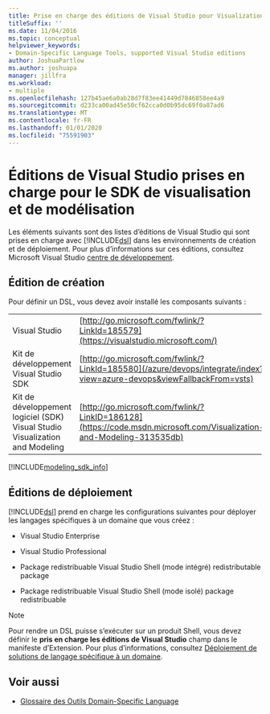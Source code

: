 ```yaml
---
title: Prise en charge des éditions de Visual Studio pour Visualization and Modeling SDK
titleSuffix: ''
ms.date: 11/04/2016
ms.topic: conceptual
helpviewer_keywords:
- Domain-Specific Language Tools, supported Visual Studio editions
author: JoshuaPartlow
ms.author: joshuapa
manager: jillfra
ms.workload:
- multiple
ms.openlocfilehash: 127b45ae6a0ab28d7f83ee41449d7846858ee4a9
ms.sourcegitcommit: d233ca00ad45e50cf62cca0d0b95dc69f0a87ad6
ms.translationtype: MT
ms.contentlocale: fr-FR
ms.lasthandoff: 01/01/2020
ms.locfileid: "75591903"
---
```

# <a name="supported-visual-studio-editions-for-visualization--modeling-sdk"></a>Éditions de Visual Studio prises en charge pour le SDK de visualisation et de modélisation

Les éléments suivants sont des listes d’éditions de Visual Studio qui sont prises en charge avec [!INCLUDE[dsl](../modeling/includes/dsl_md.md)] dans les environnements de création et de déploiement. Pour plus d’informations sur ces éditions, consultez Microsoft Visual Studio [centre de développement](https://visualstudio.microsoft.com/).

## <a name="authoring-edition"></a>Édition de création

Pour définir un DSL, vous devez avoir installé les composants suivants :

|||
|-|-|
|Visual Studio|[http://go.microsoft.com/fwlink/?LinkId=185579](https://visualstudio.microsoft.com/)|
|Kit de développement Visual Studio SDK|[http://go.microsoft.com/fwlink/?LinkId=185580](/azure/devops/integrate/index?view=azure-devops&viewFallbackFrom=vsts)|
|Kit de développement logiciel (SDK) Visual Studio Visualization and Modeling|[http://go.microsoft.com/fwlink/?LinkID=186128](https://code.msdn.microsoft.com/Visualization-and-Modeling-313535db)|

[!INCLUDE[modeling_sdk_info](includes/modeling_sdk_info.md)]

## <a name="deployment-editions"></a>Éditions de déploiement

[!INCLUDE[dsl](../modeling/includes/dsl_md.md)] prend en charge les configurations suivantes pour déployer les langages spécifiques à un domaine que vous créez :

- Visual Studio Enterprise

- Visual Studio Professional

- Package redistribuable Visual Studio Shell (mode intégré) redistributable package

- Package redistribuable Visual Studio Shell (mode isolé) package redistribuable

> [!NOTE]
> Pour rendre un DSL puisse s’exécuter sur un produit Shell, vous devez définir le **pris en charge les éditions de Visual Studio** champ dans le manifeste d’Extension. Pour plus d’informations, consultez [Déploiement de solutions de langage spécifique à un domaine](msi-and-vsix-deployment-of-a-dsl.md).

## <a name="see-also"></a>Voir aussi

- [Glossaire des Outils Domain-Specific Language](https://msdn.microsoft.com/ca5e84cb-a315-465c-be24-76aa3df276aa)
